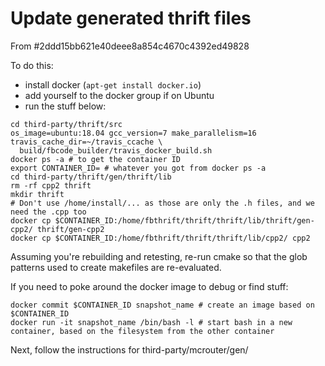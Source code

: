# Update generated thrift files

From #2ddd15bb621e40deee8a854c4670c4392ed49828

To do this:

- install docker (`apt-get install docker.io`)
- add yourself to the docker group if on Ubuntu
- run the stuff below:

```
cd third-party/thrift/src
os_image=ubuntu:18.04 gcc_version=7 make_parallelism=16 travis_cache_dir=~/travis_ccache \
  build/fbcode_builder/travis_docker_build.sh
docker ps -a # to get the container ID
export CONTAINER_ID= # whatever you got from docker ps -a
cd third-party/thrift/gen/thrift/lib
rm -rf cpp2 thrift
mkdir thrift
# Don't use /home/install/... as those are only the .h files, and we need the .cpp too
docker cp $CONTAINER_ID:/home/fbthrift/thrift/thrift/lib/thrift/gen-cpp2/ thrift/gen-cpp2
docker cp $CONTAINER_ID:/home/fbthrift/thrift/thrift/lib/cpp2/ cpp2
```

Assuming you're rebuilding and retesting, re-run cmake so that the glob patterns used to
create makefiles are re-evaluated.

If you need to poke around the docker image to debug or find stuff:

```
docker commit $CONTAINER_ID snapshot_name # create an image based on $CONTAINER_ID
docker run -it snapshot_name /bin/bash -l # start bash in a new container, based on the filesystem from the other container
```

Next, follow the instructions for third-party/mcrouter/gen/
